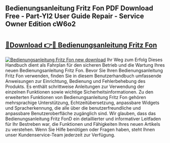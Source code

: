 ## Bedienungsanleitung Fritz Fon PDF Download Free - Part-YI2 User Guide Repair - Service Owner Edition cW6o2

# <h2><a href="http://df0hkh.blite.top/?on=Bedienungsanleitung+Fritz+Fon">🔗Download 👉🔴 Bedienungsanleitung Fritz Fon</a></h2>

[![Bedienungsanleitung Fritz Fon new download](https://i.imgur.com/lujVjoI.png)](http://df0hkh.blite.top/?on=Bedienungsanleitung+Fritz+Fon)
Ihr Weg zum Erfolg Dieses Handbuch dient als Fahrplan für den sicheren Betrieb und die Wartung Ihres neuen Bedienungsanleitung Fritz Fon. Bevor Sie Ihren Bedienungsanleitung Fritz Fon verwenden, finden Sie in diesem Benutzerhandbuch umfassende Anweisungen zur Einrichtung, Bedienung und Fehlerbehebung des Produkts. Es enthält schrittweise Anleitungen zur Verwendung der einzelnen Funktionen sowie wichtige Sicherheitsinformationen. Zu den erweiterten Funktionen von Bedienungsanleitung Fritz Fon gehören mehrsprachige Unterstützung, Echtzeitübersetzung, anpassbare Widgets und Spracherkennung, die alle über die benutzerfreundliche und anpassbare Benutzeroberfläche zugänglich sind. Wir glauben, dass das Bedienungsanleitung Fritz FonD ein detaillierter und informativer Leitfaden für Ihr Bestreben war, die Funktionen und Fähigkeiten Ihres neuen Artikels zu verstehen. Wenn Sie Hilfe benötigen oder Fragen haben, steht Ihnen unser Kundenservice-Team jederzeit zur Verfügung.
